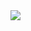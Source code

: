 <img src="https://cdn.discordapp.com/attachments/698155104804798524/813562828585828392/unknown.png">
